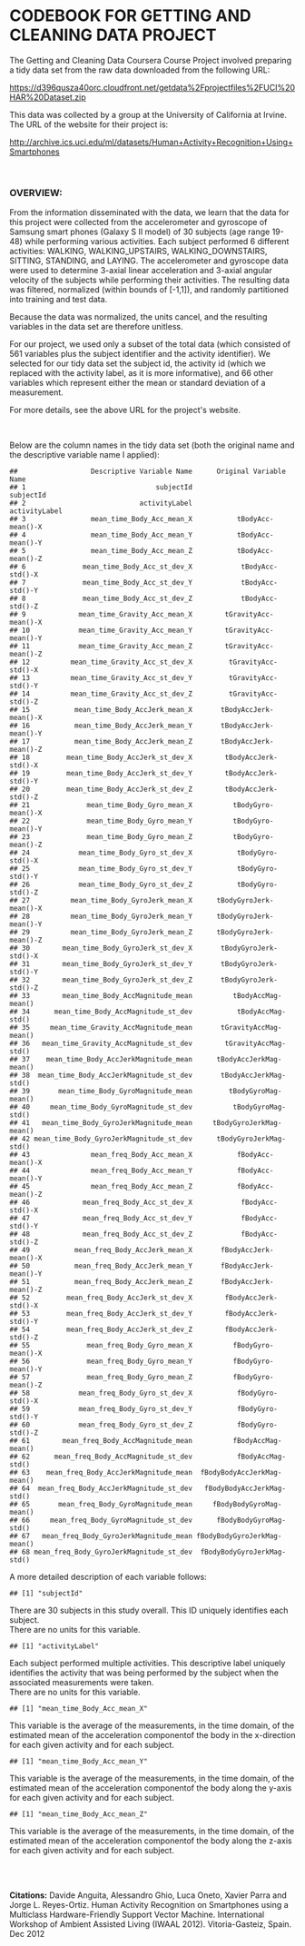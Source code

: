 CODEBOOK FOR GETTING AND CLEANING DATA PROJECT
========================================================

The Getting and Cleaning Data Coursera Course Project involved preparing a tidy data set from the raw data downloaded from the following URL:

https://d396qusza40orc.cloudfront.net/getdata%2Fprojectfiles%2FUCI%20HAR%20Dataset.zip

This data was collected by a group at the University of California at Irvine.  The URL of the website for their project is:

http://archive.ics.uci.edu/ml/datasets/Human+Activity+Recognition+Using+Smartphones

<br/>

<h3>OVERVIEW:</h3>  
From the information disseminated with the data, we learn that the data for this project were collected from the accelerometer and gyroscope of Samsung smart phones (Galaxy S II model) of 30 subjects (age range 19-48) while performing various activities.  Each subject performed 6 different activities: WALKING, WALKING_UPSTAIRS, WALKING_DOWNSTAIRS, SITTING, STANDING, and LAYING.  The accelerometer and gyroscope data were used to determine 3-axial linear acceleration and 3-axial angular velocity of the subjects while performing their activities.  The resulting data was filtered, normalized (within bounds of [-1,1]), and randomly partitioned into training and test data.

Because the data was normalized, the units cancel, and the resulting variables in the data set are therefore unitless.

For our project, we used only a subset of the total data (which consisted of 561 variables plus the subject identifier and the activity identifier).  We selected for our tidy data set the subject id, the activity id (which we replaced with the activity label, as it is more informative), and 66 other variables which represent either the mean or standard deviation of a measurement.

For more details, see the above URL for the project's website.  

<br/>

Below are the column names in the tidy data set (both the original name and the descriptive variable name I applied):


```
##                  Descriptive Variable Name      Original Variable Name
## 1                                subjectId                   subjectId
## 2                            activityLabel               activityLabel
## 3                mean_time_Body_Acc_mean_X           tBodyAcc-mean()-X
## 4                mean_time_Body_Acc_mean_Y           tBodyAcc-mean()-Y
## 5                mean_time_Body_Acc_mean_Z           tBodyAcc-mean()-Z
## 6              mean_time_Body_Acc_st_dev_X            tBodyAcc-std()-X
## 7              mean_time_Body_Acc_st_dev_Y            tBodyAcc-std()-Y
## 8              mean_time_Body_Acc_st_dev_Z            tBodyAcc-std()-Z
## 9             mean_time_Gravity_Acc_mean_X        tGravityAcc-mean()-X
## 10            mean_time_Gravity_Acc_mean_Y        tGravityAcc-mean()-Y
## 11            mean_time_Gravity_Acc_mean_Z        tGravityAcc-mean()-Z
## 12          mean_time_Gravity_Acc_st_dev_X         tGravityAcc-std()-X
## 13          mean_time_Gravity_Acc_st_dev_Y         tGravityAcc-std()-Y
## 14          mean_time_Gravity_Acc_st_dev_Z         tGravityAcc-std()-Z
## 15           mean_time_Body_AccJerk_mean_X       tBodyAccJerk-mean()-X
## 16           mean_time_Body_AccJerk_mean_Y       tBodyAccJerk-mean()-Y
## 17           mean_time_Body_AccJerk_mean_Z       tBodyAccJerk-mean()-Z
## 18         mean_time_Body_AccJerk_st_dev_X        tBodyAccJerk-std()-X
## 19         mean_time_Body_AccJerk_st_dev_Y        tBodyAccJerk-std()-Y
## 20         mean_time_Body_AccJerk_st_dev_Z        tBodyAccJerk-std()-Z
## 21              mean_time_Body_Gyro_mean_X          tBodyGyro-mean()-X
## 22              mean_time_Body_Gyro_mean_Y          tBodyGyro-mean()-Y
## 23              mean_time_Body_Gyro_mean_Z          tBodyGyro-mean()-Z
## 24            mean_time_Body_Gyro_st_dev_X           tBodyGyro-std()-X
## 25            mean_time_Body_Gyro_st_dev_Y           tBodyGyro-std()-Y
## 26            mean_time_Body_Gyro_st_dev_Z           tBodyGyro-std()-Z
## 27          mean_time_Body_GyroJerk_mean_X      tBodyGyroJerk-mean()-X
## 28          mean_time_Body_GyroJerk_mean_Y      tBodyGyroJerk-mean()-Y
## 29          mean_time_Body_GyroJerk_mean_Z      tBodyGyroJerk-mean()-Z
## 30        mean_time_Body_GyroJerk_st_dev_X       tBodyGyroJerk-std()-X
## 31        mean_time_Body_GyroJerk_st_dev_Y       tBodyGyroJerk-std()-Y
## 32        mean_time_Body_GyroJerk_st_dev_Z       tBodyGyroJerk-std()-Z
## 33        mean_time_Body_AccMagnitude_mean          tBodyAccMag-mean()
## 34      mean_time_Body_AccMagnitude_st_dev           tBodyAccMag-std()
## 35     mean_time_Gravity_AccMagnitude_mean       tGravityAccMag-mean()
## 36   mean_time_Gravity_AccMagnitude_st_dev        tGravityAccMag-std()
## 37    mean_time_Body_AccJerkMagnitude_mean      tBodyAccJerkMag-mean()
## 38  mean_time_Body_AccJerkMagnitude_st_dev       tBodyAccJerkMag-std()
## 39       mean_time_Body_GyroMagnitude_mean         tBodyGyroMag-mean()
## 40     mean_time_Body_GyroMagnitude_st_dev          tBodyGyroMag-std()
## 41   mean_time_Body_GyroJerkMagnitude_mean     tBodyGyroJerkMag-mean()
## 42 mean_time_Body_GyroJerkMagnitude_st_dev      tBodyGyroJerkMag-std()
## 43               mean_freq_Body_Acc_mean_X           fBodyAcc-mean()-X
## 44               mean_freq_Body_Acc_mean_Y           fBodyAcc-mean()-Y
## 45               mean_freq_Body_Acc_mean_Z           fBodyAcc-mean()-Z
## 46             mean_freq_Body_Acc_st_dev_X            fBodyAcc-std()-X
## 47             mean_freq_Body_Acc_st_dev_Y            fBodyAcc-std()-Y
## 48             mean_freq_Body_Acc_st_dev_Z            fBodyAcc-std()-Z
## 49           mean_freq_Body_AccJerk_mean_X       fBodyAccJerk-mean()-X
## 50           mean_freq_Body_AccJerk_mean_Y       fBodyAccJerk-mean()-Y
## 51           mean_freq_Body_AccJerk_mean_Z       fBodyAccJerk-mean()-Z
## 52         mean_freq_Body_AccJerk_st_dev_X        fBodyAccJerk-std()-X
## 53         mean_freq_Body_AccJerk_st_dev_Y        fBodyAccJerk-std()-Y
## 54         mean_freq_Body_AccJerk_st_dev_Z        fBodyAccJerk-std()-Z
## 55              mean_freq_Body_Gyro_mean_X          fBodyGyro-mean()-X
## 56              mean_freq_Body_Gyro_mean_Y          fBodyGyro-mean()-Y
## 57              mean_freq_Body_Gyro_mean_Z          fBodyGyro-mean()-Z
## 58            mean_freq_Body_Gyro_st_dev_X           fBodyGyro-std()-X
## 59            mean_freq_Body_Gyro_st_dev_Y           fBodyGyro-std()-Y
## 60            mean_freq_Body_Gyro_st_dev_Z           fBodyGyro-std()-Z
## 61        mean_freq_Body_AccMagnitude_mean          fBodyAccMag-mean()
## 62      mean_freq_Body_AccMagnitude_st_dev           fBodyAccMag-std()
## 63    mean_freq_Body_AccJerkMagnitude_mean  fBodyBodyAccJerkMag-mean()
## 64  mean_freq_Body_AccJerkMagnitude_st_dev   fBodyBodyAccJerkMag-std()
## 65       mean_freq_Body_GyroMagnitude_mean     fBodyBodyGyroMag-mean()
## 66     mean_freq_Body_GyroMagnitude_st_dev      fBodyBodyGyroMag-std()
## 67   mean_freq_Body_GyroJerkMagnitude_mean fBodyBodyGyroJerkMag-mean()
## 68 mean_freq_Body_GyroJerkMagnitude_st_dev  fBodyBodyGyroJerkMag-std()
```



A more detailed description of each variable follows:


```
## [1] "subjectId"
```


There are 30 subjects in this study overall.  This ID uniquely identifies each subject.  
There are no units for this variable.


```
## [1] "activityLabel"
```


Each subject performed multiple activities.  This descriptive label uniquely identifies the activity that was being performed by the subject when the associated measurements were taken.  
There are no units for this variable.


```
## [1] "mean_time_Body_Acc_mean_X"
```


This variable is the average of the measurements, in the time domain, of the estimated mean of the acceleration componentof the body in the x-direction for each given activity and for each subject.  



```
## [1] "mean_time_Body_Acc_mean_Y"
```

This variable is the average of the measurements, in the time domain, of the estimated mean of the acceleration componentof the body along the y-axis for each given activity and for each subject.



```
## [1] "mean_time_Body_Acc_mean_Z"
```

This variable is the average of the measurements, in the time domain, of the estimated mean of the acceleration componentof the body along the z-axis for each given activity and for each subject.





<br/>



<br/>





**Citations:**
Davide Anguita, Alessandro Ghio, Luca Oneto, Xavier Parra and Jorge L. Reyes-Ortiz. Human Activity Recognition on Smartphones using a Multiclass Hardware-Friendly Support Vector Machine. International Workshop of Ambient Assisted Living (IWAAL 2012). Vitoria-Gasteiz, Spain. Dec 2012
